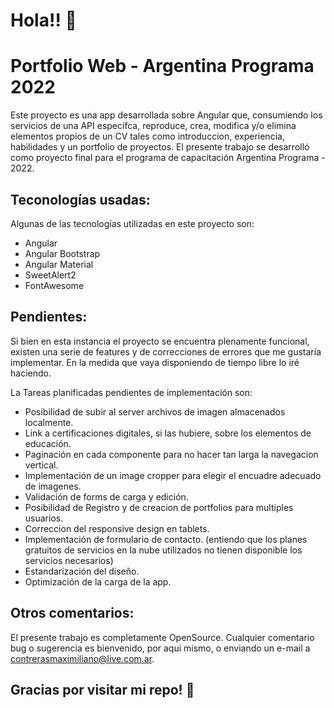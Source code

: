 # Hola!! 👋

# Portfolio Web - Argentina Programa 2022

Este proyecto es una app desarrollada sobre Angular que, consumiendo los servicios de una API específca, reproduce, crea, modifica y/o elimina elementos propios de un CV tales como introduccion, experiencia, habilidades y un portfolio de proyectos.
El presente trabajo se desarrolló como proyecto final para el programa de capacitación Argentina Programa - 2022.

## Teconologías usadas:

Algunas de las tecnologías utilizadas en este proyecto son:

- Angular
- Angular Bootstrap
- Angular Material
- SweetAlert2
- FontAwesome

## Pendientes:

Si bien en esta instancia el proyecto se encuentra plenamente funcional, existen una serie de features y de correcciones de errores que me gustaría implementar. En la medida que vaya disponiendo de tiempo libre lo iré haciendo.

La Tareas planificadas pendientes de implementación son:

- Posibilidad de subir al server archivos de imagen almacenados localmente.
- Link a certificaciones digitales, si las hubiere,  sobre los elementos de educación.
- Paginación en cada componente para no hacer tan larga la navegacion vertical.
- Implementación de un image cropper para elegir el encuadre adecuado de imagenes.
- Validación de forms de carga y edición.
- Posibilidad de Registro y de creacion de portfolios para multiples usuarios.
- Correccion del responsive design en tablets.
- Implementación de formulario de contacto. (entiendo que los planes gratuitos de servicios en la nube  utilizados no tienen disponible los servicios necesarios)
- Estandarización del diseño.
- Optimización de la carga de la app.

## Otros comentarios:

El presente trabajo es completamente OpenSource. Cualquier comentario bug o sugerencia es bienvenido, por aqui mismo, o enviando un e-mail a contrerasmaximiliano@live.com.ar.

## Gracias por visitar mi repo! 👋

